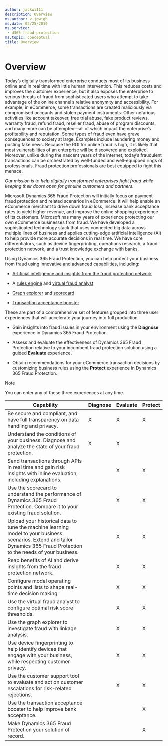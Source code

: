 ```yaml
---
author: jackwi111
description: Overview
ms.author: v-jowigh
ms.date: 02/25/2019
ms.service:
 - d365-fraud-protection
ms.topic: conceptual
title: Overview
---
```



# Overview

Today’s digitally transformed enterprise conducts most of its business online and in real time with little human intervention. This reduces costs and improves the customer experience, but it also exposes the enterprise to serious threats of fraud from sophisticated users who attempt to take advantage of the online channel’s relative anonymity and accessibility. For example, in eCommerce, some transactions are created maliciously via compromised accounts and stolen payment instruments. Other nefarious activities like account takeover, free trial abuse, fake product reviews, warranty fraud, refund fraud, reseller fraud, abuse of program discounts, and many more can be attempted—all of which impact the enterprise’s profitability and reputation. Some types of fraud even have grave consequences to society at large. Examples include laundering money and posting fake news. Because the ROI for online fraud is high, it is likely that most vulnerabilities of an enterprise will be discovered and exploited. Moreover, unlike during the nascent years of the internet, today’s fraudulent transactions can be orchestrated by well-funded and well-equipped rings of professionals. Fraud protection professionals are best equipped to fight this menace.

*Our mission is to help digitally transformed enterprises fight fraud while keeping their doors open for genuine customers and partners.*

Microsoft Dynamics 365 Fraud Protection will initially focus on payment fraud protection and related scenarios in eCommerce. It will help enable an eCommerce merchant to drive down fraud loss, increase bank acceptance rates to yield higher revenue, and improve the online shopping experience of its customers. Microsoft has many years of experience protecting our own eCommerce businesses from fraud. We have developed a sophisticated technology stack that uses connected big data across multiple lines of business and applies cutting-edge artificial intelligence (AI) to help provide more accurate decisions in real time. We have core differentiators, such as device fingerprinting, operations research, a fraud protection network, and a trust knowledge exchange with banks.

Using Dynamics 365 Fraud Protection, you can help protect your business from fraud using innovative and advanced capabilities, including: 

- [Artificial intelligence and insights from the fraud protection network](fraud-protection-network.md)

- A [rules engine](rules-list.md) and [virtual fraud analyst](virtual-fraud-analyst.md) 

- [Graph explorer](graph-explorer.md) and [scorecard](kpi-dashboard.md)

- [Transaction acceptance booster](transaction-acceptance-booster.md)

These are part of a comprehensive set of features grouped into three user experiences that will accelerate your journey into full production. 

- Gain insights into fraud issues in your environment using the **Diagnose** experience in Dynamics 365 Fraud Protection. 

- Assess and evaluate the effectiveness of Dynamics 365 Fraud Protection relative to your incumbent fraud protection solution using a guided **Evaluate** experience. 

- Obtain recommendations for your eCommerce transaction decisions by customizing business rules using the **Protect** experience in Dynamics 365 Fraud Protection.

> [!Note]
> You can enter any of these three experiences at any time. 

| Capability | Diagnose | Evaluate | Protect |
|------------|----------|----------|---------|
| Be secure and compliant, and have full transparency on data handling and privacy. | X | X | X |
| Understand the conditions of your business. Diagnose and analyze the state of your fraud protection.                                                                     | X        | X        |         |
| Send transactions through APIs in real time and gain risk insights with inline evaluation, including explanations.                                                     |          | X        | X       |
| Use the scorecard to understand the performance of Dynamics 365 Fraud Protection. Compare it to your existing fraud solution.                                       |          | X        | X       |
| Upload your historical data to tune the machine learning model to your business scenarios. Extend and tailor Dynamics 365 Fraud Protection to the needs of your business.  |          | X        | X       |
| Reap benefits of AI and derive insights from the fraud protection network.                                                                                               |          | X        | X       |
| Configure model operating points and lists to shape real-time decision making.                                                      |          | X        | X       |
| Use the virtual fraud analyst to configure optimal risk score thresholds.                                                                                                |          | X        | X       |
| Use the graph explorer to investigate fraud with linkage analysis.                                                                                                       |          | X        | X       |
| Use device fingerprinting to help identify devices that engage with your business, while respecting customer privacy.                                                    |          | X        | X       |
| Use the customer support tool to evaluate and act on customer escalations for risk-related rejections.                                                                   |          | X        | X       |
| Use the transaction acceptance booster to help improve bank acceptance.                                                                                                |          |          | X       |
| Make Dynamics 365 Fraud Protection your solution of record.                                                                                                              |          |          | X       |

